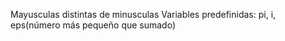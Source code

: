 Mayusculas distintas de minusculas
Variables predefinidas: pi, i, eps(número más pequeño que sumado)